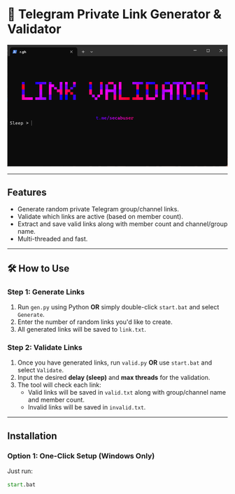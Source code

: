 # 💎 Telegram Private Link Generator & Validator

![Tool Screenshot](tool_screenshot.png)

---

## Features

- Generate random private Telegram group/channel links.
- Validate which links are active (based on member count).
- Extract and save valid links along with member count and channel/group name.
- Multi-threaded and fast.

---

## 🛠 How to Use

### Step 1: Generate Links

1. Run `gen.py` using Python **OR** simply double-click `start.bat` and select `Generate`.
2. Enter the number of random links you'd like to create.
3. All generated links will be saved to `link.txt`.

### Step 2: Validate Links

1. Once you have generated links, run `valid.py` **OR** use `start.bat` and select `Validate`.
2. Input the desired **delay (sleep)** and **max threads** for the validation.
3. The tool will check each link:
   - Valid links will be saved in `valid.txt` along with group/channel name and member count.
   - Invalid links will be saved in `invalid.txt`.

---

## Installation

### Option 1: One-Click Setup (Windows Only)

Just run:

```bat
start.bat
